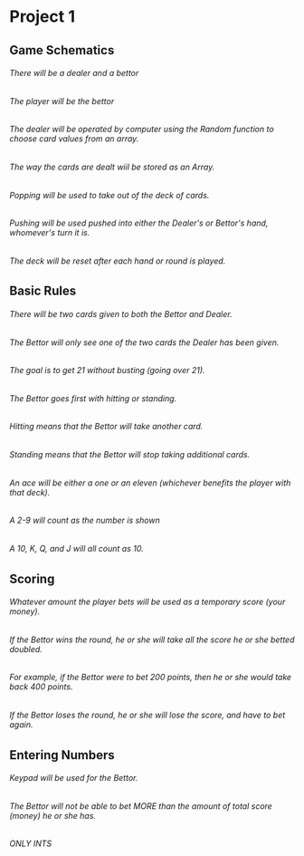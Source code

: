 # Project 1
## Game Schematics
###### There will be a dealer and a bettor
###### The player will be the bettor
###### The dealer will be operated by computer using the Random function to choose card values from an array.
###### The way the cards are dealt wiil be stored as an Array.
###### Popping will be used to take out of the deck of cards.
###### Pushing will be used pushed into either the Dealer's or Bettor's hand, whomever's turn it is.
###### The deck will be reset after each hand or round is played.
## Basic Rules
###### There will be two cards given to both the Bettor and Dealer.
###### The Bettor will only see one of the two cards the Dealer has been given.
###### The goal is to get 21 without busting (going over 21).
###### The Bettor goes first with hitting or standing.
###### Hitting means that the Bettor will take another card.
###### Standing means that the Bettor will stop taking additional cards.
###### An ace will be either a one or an eleven (whichever benefits the player with that deck).
###### A 2-9 will count as the number is shown
###### A 10, K, Q, and J will all count as 10.
## Scoring
###### Whatever amount the player bets will be used as a temporary score (your money).
###### If the Bettor wins the round, he or she will take all the score he or she betted doubled.
###### For example, if the Bettor were to bet 200 points, then he or she would take back 400 points.
###### If the Bettor loses the round, he or she will lose the score, and have to bet again.
## Entering Numbers
###### Keypad will be used for the Bettor.
###### The Bettor will not be able to bet MORE than the amount of total score (money) he or she has.
###### ONLY INTS
